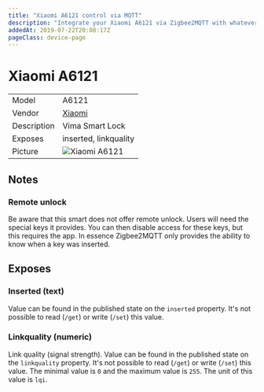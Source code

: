 ```yaml
---
title: "Xiaomi A6121 control via MQTT"
description: "Integrate your Xiaomi A6121 via Zigbee2MQTT with whatever smart home infrastructure you are using without the vendor's bridge or gateway."
addedAt: 2019-07-22T20:08:17Z
pageClass: device-page
---
```


<!-- !!!! -->
<!-- ATTENTION: This file is auto-generated through docgen! -->
<!-- You can only edit the "Notes"-Section between the two comment lines "Notes BEGIN" and "Notes END". -->
<!-- Do not use h1 or h2 heading within "## Notes"-Section. -->
<!-- !!!! -->

# Xiaomi A6121

|     |     |
|-----|-----|
| Model | A6121  |
| Vendor  | [Xiaomi](/supported-devices/#v=Xiaomi)  |
| Description | Vima Smart Lock |
| Exposes | inserted, linkquality |
| Picture | ![Xiaomi A6121](https://www.zigbee2mqtt.io/images/devices/A6121.png) |


<!-- Notes BEGIN: You can edit here. Add "## Notes" headline if not already present. -->
## Notes


### Remote unlock
Be aware that this smart does not offer remote unlock. Users will need the special keys it provides. You can then disable access for these keys, but this requires the app. In essence Zigbee2MQTT only provides the ability to know when a key was inserted.
<!-- Notes END: Do not edit below this line -->




## Exposes

### Inserted (text)
Value can be found in the published state on the `inserted` property.
It's not possible to read (`/get`) or write (`/set`) this value.

### Linkquality (numeric)
Link quality (signal strength).
Value can be found in the published state on the `linkquality` property.
It's not possible to read (`/get`) or write (`/set`) this value.
The minimal value is `0` and the maximum value is `255`.
The unit of this value is `lqi`.

